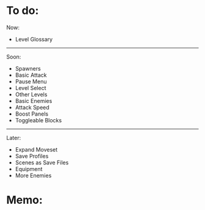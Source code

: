 

# To do:

Now:
- Level Glossary


----


Soon:
- Spawners
- Basic Attack
- Pause Menu
- Level Select
- Other Levels
- Basic Enemies
- Attack Speed
- Boost Panels
- Toggleable Blocks

----


Later:
- Expand Moveset
- Save Profiles
- Scenes as Save Files
- Equipment
- More Enemies


# Memo:

```


```









